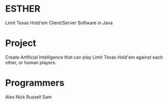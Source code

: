 # ESTHER
Limit Texas Hold'em Client/Server Software in Java

# Project
Create Artificial Intelligence that can play Limit Texas Hold'em against each other, or human players.

# Programmers
Alex
Nick
Russell
Sam
